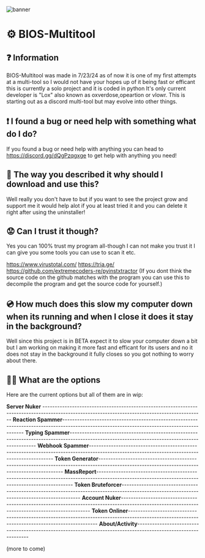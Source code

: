 ![banner](https://github.com/Vlowr/BIOS-Multitool/blob/main/BIOS.png)

# ⚙️ BIOS-Multitool

## ❓ Information

BIOS-Multitool was made in 7/23/24 as of now it is one of my first attempts at a multi-tool so I would not have your hopes up of it being fast or efficant this is currently a solo project and it is coded in python
It's only current developer is "Lox" also known as oxverdose,opeartion or vlowr.
This is starting out as a discord multi-tool but may evolve into other things.

## ❗ I found a bug or need help with something what do I do?

If you found a bug or need help with anything you can head to https://discord.gg/dQgPzqgxge to get help with anything you need!

## 🤢 The way you described it why should I download and use this?

Well really you don't have to but if you want to see the project grow and support me it would help alot if you at least tried it and you can delete it right after using the uninstaller!

## 😟 Can I trust it though?

Yes you can 100% trust my program all-though I can not make you trust it I can give you some tools you can use to scan it etc.

https://www.virustotal.com/
https://tria.ge/
https://github.com/extremecoders-re/pyinstxtractor (If you dont think the source code on the github matches with the program you can use this to decompile the program and get the source code for yourself.)

## 💿 How much does this slow my computer down when its running and when I close it does it stay in the background?

Well since this project is in BETA expect it to slow your computer down a bit but I am working on making it more fast and efficant for its users and no it does not stay in the background it fully closes so you got nothing to worry about there.

## 🤷‍♂️ What are the options

Here are the current options but all of them are in wip:

**Server Nuker** -----------------------------------------------------------------------------------------------------------------------------------------------
**Reaction Spammer**--------------------------------------------------------------------------------------------------------------------------------------------
**Typing Spammer**----------------------------------------------------------------------------------------------------------------------------------------------
**Webhook Spammer**---------------------------------------------------------------------------------------------------------------------------------------------
**Token Generator**---------------------------------------------------------------------------------------------------------------------------------------------
**MassReport**--------------------------------------------------------------------------------------------------------------------------------------------------
**Token Bruteforcer**-------------------------------------------------------------------------------------------------------------------------------------------
**Account Nuker**-----------------------------------------------------------------------------------------------------------------------------------------------
**Token Onliner**-----------------------------------------------------------------------------------------------------------------------------------------------
**About/Activity**----------------------------------------------------------------------------------------------------------------

(more to come)
